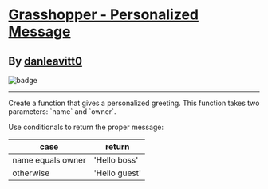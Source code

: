 # [Grasshopper - Personalized Message](https://www.codewars.com/kata/5772da22b89313a4d50012f7)
## By [danleavitt0](https://www.codewars.com/users/danleavitt0)
![badge](https://www.codewars.com/users/csantosr/badges/small)
<hr/>
Create a function that gives a personalized greeting. This function takes two parameters: `name` and `owner`.

Use conditionals to return the proper message:

case | return
--- | ---
name equals owner | 'Hello boss'
otherwise         | 'Hello guest'
